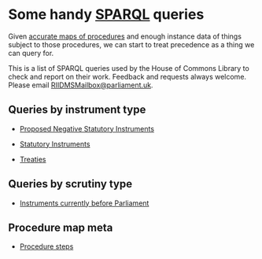 # Some handy [SPARQL](https://en.wikipedia.org/wiki/SPARQL) queries

Given [accurate maps of procedures](https://ukparliament.github.io/ontologies/procedure/procedure-ontology.html#maps) and enough instance data of things subject to those procedures, we can start to treat precedence as a thing we can query for.

This is a list of SPARQL queries used by the House of Commons Library to check and report on their work. Feedback and requests always welcome. Please email [RIIDMSMailbox@parliament.uk](mailto:RIIDMSMailbox@parliament.uk).

## Queries by instrument type

* [Proposed Negative Statutory Instruments](instrument-types/proposed-negative-statutory-instruments)

* [Statutory Instruments](instrument-types/statutory-instruments)

* [Treaties](instrument-types/treaties)

## Queries by scrutiny type

* [Instruments currently before Parliament](scrutiny-types/currentness)

## Procedure map meta

* [Procedure steps](procedure-map-meta/steps)